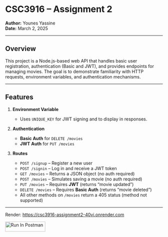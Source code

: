 # CSC3916 – Assignment 2

**Author:** Younes Yassine  
**Date:** March 2, 2025

---

## Overview

This project is a Node.js-based web API that handles basic user registration, authentication (Basic and JWT), and provides endpoints for managing movies. The goal is to demonstrate familiarity with HTTP requests, environment variables, and authentication mechanisms.

---

## Features

1. **Environment Variable**  
   - Uses `UNIQUE_KEY` for JWT signing and to display in responses.

2. **Authentication**  
   - **Basic Auth** for `DELETE /movies`  
   - **JWT Auth** for `PUT /movies`

3. **Routes**  
   - `POST /signup` – Register a new user  
   - `POST /signin` – Log in and receive a JWT token  
   - `GET /movies` – Returns a JSON object (no auth required)  
   - `POST /movies` – Simulates saving a movie (no auth required)  
   - `PUT /movies` – Requires **JWT** (returns “movie updated”)  
   - `DELETE /movies` – Requires **Basic Auth** (returns “movie deleted”)  
   - All other methods on `/movies` return a 405 status (method not supported)

---

Render: https://csc3916-assignment2-40vi.onrender.com

[<img src="https://run.pstmn.io/button.svg" alt="Run In Postman" style="width: 128px; height: 32px;">](https://app.getpostman.com/run-collection/38973044-b5fec9a3-b819-48ed-bb0c-87225ebf30f3?action=collection%2Ffork&source=rip_markdown&collection-url=entityId%3D38973044-b5fec9a3-b819-48ed-bb0c-87225ebf30f3%26entityType%3Dcollection%26workspaceId%3Db658d2e3-4b68-47a0-9ebe-b5fe94e0d60e#?env%5BAssignment2%5D=W3sia2V5IjoidG9rZW4iLCJ2YWx1ZSI6IiIsImVuYWJsZWQiOnRydWUsInR5cGUiOiJhbnkiLCJzZXNzaW9uVmFsdWUiOiJleUpoYkdjaU9pSklVekkxTmlJc0luUjVjQ0k2SWtwWFZDSjkuZXlKcFlYUWlPakUzTkRJd09UVXpORFFzSW1WNGNDSTZNVGMwTWpBNU9EazBOSDAuUFk3ZlBKLTRxZW82OTNGZjdfX2VvSm5Wb09tY250RzdnNlpZbjVQVzFuVSIsImNvbXBsZXRlU2Vzc2lvblZhbHVlIjoiZXlKaGJHY2lPaUpJVXpJMU5pSXNJblI1Y0NJNklrcFhWQ0o5LmV5SnBZWFFpT2pFM05ESXdPVFV6TkRRc0ltVjRjQ0k2TVRjME1qQTVPRGswTkgwLlBZN2ZQSi00cWVvNjkzRmY3X19lb0puVm9PbWNudEc3ZzZaWW41UFcxblUiLCJzZXNzaW9uSW5kZXgiOjB9XQ==)

